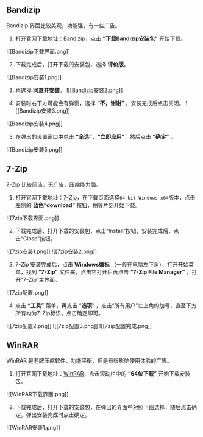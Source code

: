 ## Bandizip

Bandizip 界面比较美观，功能强，有一些广告。

1. 打开官网下载地址：[Bandizip](https://www.bandisoft.com/bandizip/)，点击 **“下载Bandizip安装包”** 开始下载。

![[Bandizip下载界面.png]]

2. 下载完成后，打开下载的安装包，选择 **评价版**。

![[Bandizip安装1.png]]

3. 再选择 **同意并安装**。
![[Bandizip安装2.png]]

4. 安装时右下方可能会有弹窗，选择 **“不，谢谢”** ，安装完成后点击关闭。
![[Bandizip安装3.png]]

![[Bandizip安装4.png]]

3. 在弹出的设置窗口中单击 **“全选”**，**“立即应用”**，然后点击 **“确定”** 。

![[Bandizip安装5.png]]

## 7-Zip

7-Zip 比较简洁，无广告，压缩能力强。

1. 打开官网下载地址：[7-Zip](https://www.7-zip.org/download.html)，在下载页面选择`64-bit Windows x64`版本，点击左侧的 **蓝色“download”** 按钮，稍等片刻开始下载。

![[7zip下载界面.png]]

2. 下载完成后，打开下载的安装包，点击“Install”按钮，安装完成后，点击“Close”按钮。

![[7zip安装1.png]]
![[7zip安装2.png]]

3. 7-Zip 安装完成后，点击 **Windows徽标** （一般在电脑左下角），打开开始菜单，找到 **“7-Zip”** 文件夹，点击它打开后再点击 **“7-Zip File Manager”** ，打开“7-Zip”主界面。

![[7zip配置.png]]

4. 点击 **“工具”** 菜单，再点击 “**选项**” ，点击“所有用户”左上角的加号，直至下方所有均为7-Zip标识，点击确定即可。

![[7zip配置2.png]]
![[7zip配置3.png]]
![[7zip配置完成.png]]

## WinRAR

WinRAR 是老牌压缩软件，功能平衡，但是有很影响使用体验的广告。

1. 打开官网下载地址：[WinRAR](https://www.winrar.com.cn/)，点击滚动栏中的 **“64位下载”** 开始下载安装包。

![[WinRAR下载界面.png]]

2. 下载完成后，打开下载的安装包，在弹出的界面中对照下图选择，随后点击确定。弹出安装完成时点击确定。

![[WinRAR安装1.png]]
